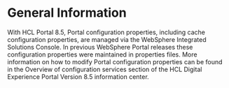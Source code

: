 # General Information

With HCL Portal 8.5, Portal configuration properties, including cache configuration properties, are managed via the WebSphere Integrated Solutions Console. In previous WebSphere Portal releases these configuration properties were maintained in properties files. More information on how to modify Portal configuration properties can be found in the Overview of configuration services section of the HCL Digital
Experience Portal Version 8.5 information center.
